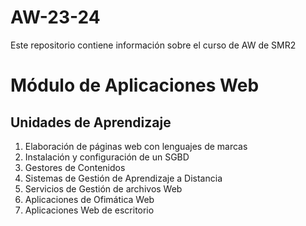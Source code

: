 # AW-23-24
Este repositorio contiene información sobre el curso de AW de SMR2

# **Módulo de Aplicaciones Web**

## Unidades de Aprendizaje

1. Elaboración de páginas web con lenguajes de marcas
2. Instalación y configuración de un SGBD
3. Gestores de Contenidos
4. Sistemas de Gestión de Aprendizaje a Distancia
5. Servicios de Gestión de archivos Web
6. Aplicaciones de Ofimática Web
7. Aplicaciones Web de escritorio

